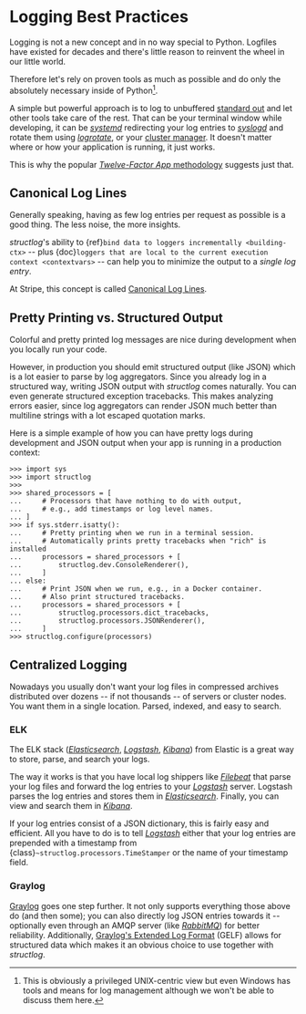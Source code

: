 # Logging Best Practices

Logging is not a new concept and in no way special to Python.
Logfiles have existed for decades and there's little reason to reinvent the wheel in our little world.

Therefore let's rely on proven tools as much as possible and do only the absolutely necessary inside of Python[^unix].

A simple but powerful approach is to log to unbuffered [standard out](https://en.wikipedia.org/wiki/Standard_out#Standard_output_.28stdout.29
) and let other tools take care of the rest.
That can be your terminal window while developing, it can be [*systemd*](https://en.wikipedia.org/wiki/Systemd) redirecting your log entries to [*syslogd*](https://en.wikipedia.org/wiki/Syslogd) and rotate them using [*logrotate*](https://github.com/logrotate/logrotate), or your [cluster manager](https://kubernetes.io/docs/concepts/cluster-administration/logging/).
It doesn't matter where or how your application is running, it just works.

This is why the popular [*Twelve-Factor App* methodology](https://12factor.net/logs) suggests just that.

[^unix]: This is obviously a privileged UNIX-centric view but even Windows has tools and means for log management although we won't be able to discuss them here.


## Canonical Log Lines

Generally speaking, having as few log entries per request as possible is a good thing.
The less noise, the more insights.

*structlog*'s ability to {ref}`bind data to loggers incrementally <building-ctx>` -- plus {doc}`loggers that are local to the current execution context <contextvars>` -- can help you to minimize the output to a *single log entry*.

At Stripe, this concept is called [Canonical Log Lines](https://brandur.org/canonical-log-lines).


## Pretty Printing vs. Structured Output

Colorful and pretty printed log messages are nice during development when you locally run your code.

However, in production you should emit structured output (like JSON) which is a lot easier to parse by log aggregators.
Since you already log in a structured way, writing JSON output with *structlog* comes naturally.
You can even generate structured exception tracebacks.
This makes analyzing errors easier, since log aggregators can render JSON much better than multiline strings with a lot escaped quotation marks.

Here is a simple example of how you can have pretty logs during development and JSON output when your app is running in a production context:

```{doctest}
>>> import sys
>>> import structlog
>>>
>>> shared_processors = [
...     # Processors that have nothing to do with output,
...     # e.g., add timestamps or log level names.
... ]
>>> if sys.stderr.isatty():
...     # Pretty printing when we run in a terminal session.
...     # Automatically prints pretty tracebacks when "rich" is installed
...     processors = shared_processors + [
...         structlog.dev.ConsoleRenderer(),
...     ]
... else:
...     # Print JSON when we run, e.g., in a Docker container.
...     # Also print structured tracebacks.
...     processors = shared_processors + [
...         structlog.processors.dict_tracebacks,
...         structlog.processors.JSONRenderer(),
...     ]
>>> structlog.configure(processors)

```


## Centralized Logging

Nowadays you usually don't want your log files in compressed archives distributed over dozens -- if not thousands -- of servers or cluster nodes.
You want them in a single location.
Parsed, indexed, and easy to search.


### ELK

The ELK stack ([*Elasticsearch*], [*Logstash*], [*Kibana*]) from Elastic is a great way to store, parse, and search your logs.

The way it works is that you have local log shippers like [*Filebeat*] that parse your log files and forward the log entries to your [*Logstash*] server.
Logstash parses the log entries and stores them in [*Elasticsearch*].
Finally, you can view and search them in [*Kibana*].

If your log entries consist of a JSON dictionary, this is fairly easy and efficient.
All you have to do is to tell [*Logstash*] either that your log entries are prepended with a timestamp from {class}`~structlog.processors.TimeStamper` or the name of your timestamp field.


### Graylog

[Graylog](https://www.graylog.org/) goes one step further.
It not only supports everything those above do (and then some); you can also directly log JSON entries towards it -- optionally even through an AMQP server (like [*RabbitMQ*](https://www.rabbitmq.com/)) for better reliability.
Additionally, [Graylog's Extended Log Format](https://docs.graylog.org/docs/gelf) (GELF) allows for structured data which makes it an obvious choice to use together with *structlog*.


[*elasticsearch*]: https://www.elastic.co/elasticsearch
[*filebeat*]: https://github.com/elastic/beats/tree/master/filebeat
[*kibana*]: https://www.elastic.co/kibana
[*logstash*]: https://www.elastic.co/logstash
